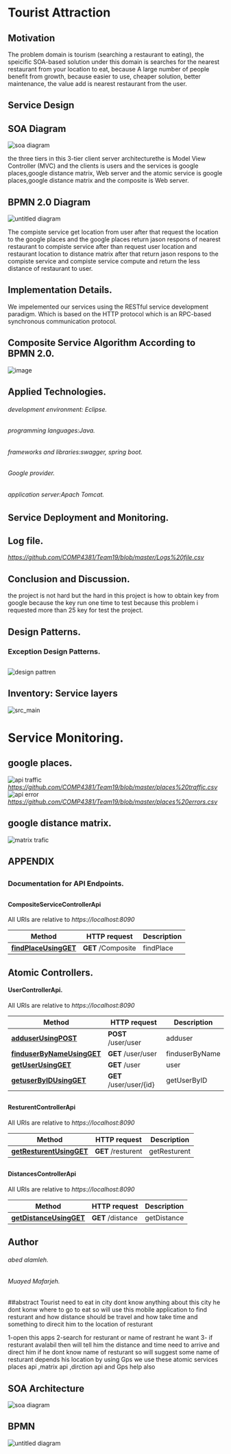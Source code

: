 # Tourist Attraction

## Motivation
The problem domain is tourism (searching a restaurant to eating), the speicific SOA-based solution under this domain is searches for the nearest restaurant from your location to eat, because A large number of people benefit from growth, because easier to use, cheaper solution, better maintenance, the value add is nearest restaurant from the user.
## Service Design
## SOA Diagram
![soa diagram](https://user-images.githubusercontent.com/44411022/49698719-4233af00-fb7c-11e8-95a7-235132dfa9e7.png)

the three tiers in this 3-tier client server architecturethe is Model View Controller (MVC) and the clients is users and the services is google places,google distance matrix, Web server and the atomic service is google places,google distance matrix and the composite is Web server.


## BPMN 2.0 Diagram 
![untitled diagram](https://user-images.githubusercontent.com/44411022/49698740-ace4ea80-fb7c-11e8-9825-6561692f7431.png)

The compiste service get location from user after that request the location to the google places and the google places return jason respons of nearest restaurant to compiste service after than request user location and restaurant location to distance matrix after
that return jason respons to the compiste service and compiste service compute and return  the less distance of restaurant to user.

## Implementation Details.
We impelemented our services using the RESTful service development paradigm. Which is based on the HTTP protocol which is an RPC-based synchronous communication protocol.
## Composite Service Algorithm According to BPMN 2.0.
![image](https://user-images.githubusercontent.com/34231700/50542680-edf47b80-0bcb-11e9-8d1e-8ac16427a94f.png)
## Applied Technologies.
 ###### development environment: Eclipse. 
 ###### programming languages:Java.
 ###### frameworks and libraries:swagger, spring boot.
 ###### Google provider.
 ###### application server:Apach Tomcat.
 ## Service Deployment and Monitoring.
 ## Log file.
 *https://github.com/COMP4381/Team19/blob/master/Logs%20file.csv*
## Conclusion and Discussion.
the project is not hard but the hard in this project is how to obtain key from google because the key run one time to test because this problem i requested more than 25 key for test the project.
 ## Design Patterns.
 ### Exception Design Patterns.
 ##
 ![design pattren](https://user-images.githubusercontent.com/44411022/50542821-1c963600-0b7b-11e9-91f8-f307b9eee570.png)
 
 ## Inventory: Service layers
 ![src_main](https://user-images.githubusercontent.com/44411022/50542850-6a5f6e00-0b7c-11e9-9bb7-168ca784eecc.png)
 # Service Monitoring.
 ## google places.
 ![api traffic](https://user-images.githubusercontent.com/34231700/50550742-6b78c400-0c7e-11e9-8880-b3795cd3214d.PNG)
*https://github.com/COMP4381/Team19/blob/master/places%20traffic.csv*
![api error](https://user-images.githubusercontent.com/34231700/50550758-aaa71500-0c7e-11e9-87a7-d22cdf8b7772.PNG)
*https://github.com/COMP4381/Team19/blob/master/places%20errors.csv*
 ## google distance matrix.
 ![matrix trafic](https://user-images.githubusercontent.com/34231700/50550820-8bf54e00-0c7f-11e9-8342-79f1b25d7833.PNG)

 
 
 ## APPENDIX
 ##
 ### Documentation for API Endpoints.
 ##
 #### CompositeServiceControllerApi


All URIs are relative to *https://localhost:8090*

Method | HTTP request | Description
------------- | ------------- | -------------
[**findPlaceUsingGET**](CompositeControllerApi.md#findPlaceUsingGET) | **GET** /Composite | findPlace

##


## Atomic Controllers.
#### UserControllerApi.

All URIs are relative to *https://localhost:8090*

Method | HTTP request | Description
------------- | ------------- | -------------
[**adduserUsingPOST**](UserControllerApi.md#adduserUsingPOST) | **POST** /user/user | adduser
[**finduserByNameUsingGET**](UserControllerApi.md#finduserByNameUsingGET) | **GET** /user/user | finduserByName
[**getUserUsingGET**](UserControllerApi.md#getUserUsingGET) | **GET** /user | user
[**getuserByIDUsingGET**](UserControllerApi.md#getuserByIDUsingGET) | **GET** /user/user/{id} | getUserByID

##
#### ResturentControllerApi

All URIs are relative to *https://localhost:8090*

Method | HTTP request | Description
------------- | ------------- | -------------
[**getResturentUsingGET**](ResturentControllerApi.md#getResturentUsingGET) | **GET** /resturent | getResturent

##
#### DistancesControllerApi

All URIs are relative to *https://localhost:8090*

Method | HTTP request | Description
------------- | ------------- | -------------
[**getDistanceUsingGET**](DistancesControllerApi.md#getDistanceUsingGET) | **GET** /distance | getDistance

##



## Author
###### abed alamleh.
###### Muayed Mafarjeh.

##

##abstract
Tourist need to eat in city dont know anything about this city 
he dont konw where to go to eat  so will use this mobile application 
to find resturant and how distance should be travel and how take time and something to direcit him to 
the location of resturant 

1-open this apps
2-search for resturant or name of restrant he want 
3- if resturant avalabil then will tell him the distance and time need to arrive and direct him 
if he dont know name of resturant so will suggest some name of resturant depends his location by using Gps
we use these atomic services  places api ,matrix api ,dirction api and Gps help also
## 
## SOA Architecture
![soa diagram](https://user-images.githubusercontent.com/44411022/49698719-4233af00-fb7c-11e8-95a7-235132dfa9e7.png)

##
## BPMN 
![untitled diagram](https://user-images.githubusercontent.com/44411022/49698740-ace4ea80-fb7c-11e8-9825-6561692f7431.png)
